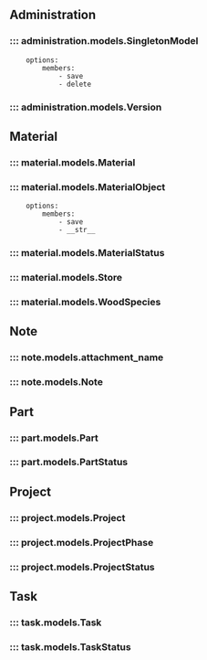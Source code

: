 ## Administration
### ::: administration.models.SingletonModel
        options:
            members:
                - save
                - delete

### ::: administration.models.Version

## Material
### ::: material.models.Material

### ::: material.models.MaterialObject
        options:
            members:
                - save
                - __str__

### ::: material.models.MaterialStatus

### ::: material.models.Store

### ::: material.models.WoodSpecies

## Note
### ::: note.models.attachment_name

### ::: note.models.Note

## Part
### ::: part.models.Part

### ::: part.models.PartStatus

## Project
### ::: project.models.Project

### ::: project.models.ProjectPhase

### ::: project.models.ProjectStatus

## Task
### ::: task.models.Task

### ::: task.models.TaskStatus